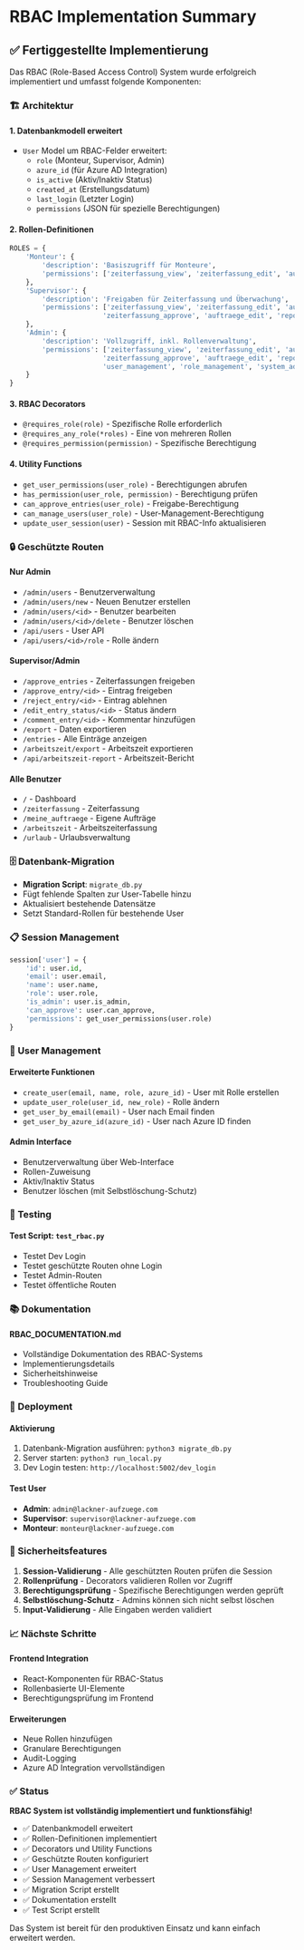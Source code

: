 # RBAC Implementation Summary

## ✅ Fertiggestellte Implementierung

Das RBAC (Role-Based Access Control) System wurde erfolgreich implementiert und umfasst folgende Komponenten:

### 🏗️ Architektur

#### 1. **Datenbankmodell erweitert**
- `User` Model um RBAC-Felder erweitert:
  - `role` (Monteur, Supervisor, Admin)
  - `azure_id` (für Azure AD Integration)
  - `is_active` (Aktiv/Inaktiv Status)
  - `created_at` (Erstellungsdatum)
  - `last_login` (Letzter Login)
  - `permissions` (JSON für spezielle Berechtigungen)

#### 2. **Rollen-Definitionen**
```python
ROLES = {
    'Monteur': {
        'description': 'Basiszugriff für Monteure',
        'permissions': ['zeiterfassung_view', 'zeiterfassung_edit', 'auftraege_view']
    },
    'Supervisor': {
        'description': 'Freigaben für Zeiterfassung und Überwachung',
        'permissions': ['zeiterfassung_view', 'zeiterfassung_edit', 'auftraege_view', 
                       'zeiterfassung_approve', 'auftraege_edit', 'reports_view']
    },
    'Admin': {
        'description': 'Vollzugriff, inkl. Rollenverwaltung',
        'permissions': ['zeiterfassung_view', 'zeiterfassung_edit', 'auftraege_view',
                       'zeiterfassung_approve', 'auftraege_edit', 'reports_view',
                       'user_management', 'role_management', 'system_admin']
    }
}
```

#### 3. **RBAC Decorators**
- `@requires_role(role)` - Spezifische Rolle erforderlich
- `@requires_any_role(*roles)` - Eine von mehreren Rollen
- `@requires_permission(permission)` - Spezifische Berechtigung

#### 4. **Utility Functions**
- `get_user_permissions(user_role)` - Berechtigungen abrufen
- `has_permission(user_role, permission)` - Berechtigung prüfen
- `can_approve_entries(user_role)` - Freigabe-Berechtigung
- `can_manage_users(user_role)` - User-Management-Berechtigung
- `update_user_session(user)` - Session mit RBAC-Info aktualisieren

### 🔒 Geschützte Routen

#### **Nur Admin**
- `/admin/users` - Benutzerverwaltung
- `/admin/users/new` - Neuen Benutzer erstellen
- `/admin/users/<id>` - Benutzer bearbeiten
- `/admin/users/<id>/delete` - Benutzer löschen
- `/api/users` - User API
- `/api/users/<id>/role` - Rolle ändern

#### **Supervisor/Admin**
- `/approve_entries` - Zeiterfassungen freigeben
- `/approve_entry/<id>` - Eintrag freigeben
- `/reject_entry/<id>` - Eintrag ablehnen
- `/edit_entry_status/<id>` - Status ändern
- `/comment_entry/<id>` - Kommentar hinzufügen
- `/export` - Daten exportieren
- `/entries` - Alle Einträge anzeigen
- `/arbeitszeit/export` - Arbeitszeit exportieren
- `/api/arbeitszeit-report` - Arbeitszeit-Bericht

#### **Alle Benutzer**
- `/` - Dashboard
- `/zeiterfassung` - Zeiterfassung
- `/meine_auftraege` - Eigene Aufträge
- `/arbeitszeit` - Arbeitszeiterfassung
- `/urlaub` - Urlaubsverwaltung

### 🗄️ Datenbank-Migration

- **Migration Script**: `migrate_db.py`
- Fügt fehlende Spalten zur User-Tabelle hinzu
- Aktualisiert bestehende Datensätze
- Setzt Standard-Rollen für bestehende User

### 📋 Session Management

```python
session['user'] = {
    'id': user.id,
    'email': user.email,
    'name': user.name,
    'role': user.role,
    'is_admin': user.is_admin,
    'can_approve': user.can_approve,
    'permissions': get_user_permissions(user.role)
}
```

### 🔧 User Management

#### **Erweiterte Funktionen**
- `create_user(email, name, role, azure_id)` - User mit Rolle erstellen
- `update_user_role(user_id, new_role)` - Rolle ändern
- `get_user_by_email(email)` - User nach Email finden
- `get_user_by_azure_id(azure_id)` - User nach Azure ID finden

#### **Admin Interface**
- Benutzerverwaltung über Web-Interface
- Rollen-Zuweisung
- Aktiv/Inaktiv Status
- Benutzer löschen (mit Selbstlöschung-Schutz)

### 🧪 Testing

#### **Test Script**: `test_rbac.py`
- Testet Dev Login
- Testet geschützte Routen ohne Login
- Testet Admin-Routen
- Testet öffentliche Routen

### 📚 Dokumentation

#### **RBAC_DOCUMENTATION.md**
- Vollständige Dokumentation des RBAC-Systems
- Implementierungsdetails
- Sicherheitshinweise
- Troubleshooting Guide

### 🚀 Deployment

#### **Aktivierung**
1. Datenbank-Migration ausführen: `python3 migrate_db.py`
2. Server starten: `python3 run_local.py`
3. Dev Login testen: `http://localhost:5002/dev_login`

#### **Test User**
- **Admin**: `admin@lackner-aufzuege.com`
- **Supervisor**: `supervisor@lackner-aufzuege.com`
- **Monteur**: `monteur@lackner-aufzuege.com`

### 🔐 Sicherheitsfeatures

1. **Session-Validierung** - Alle geschützten Routen prüfen die Session
2. **Rollenprüfung** - Decorators validieren Rollen vor Zugriff
3. **Berechtigungsprüfung** - Spezifische Berechtigungen werden geprüft
4. **Selbstlöschung-Schutz** - Admins können sich nicht selbst löschen
5. **Input-Validierung** - Alle Eingaben werden validiert

### 📈 Nächste Schritte

#### **Frontend Integration**
- React-Komponenten für RBAC-Status
- Rollenbasierte UI-Elemente
- Berechtigungsprüfung im Frontend

#### **Erweiterungen**
- Neue Rollen hinzufügen
- Granulare Berechtigungen
- Audit-Logging
- Azure AD Integration vervollständigen

### ✅ Status

**RBAC System ist vollständig implementiert und funktionsfähig!**

- ✅ Datenbankmodell erweitert
- ✅ Rollen-Definitionen implementiert
- ✅ Decorators und Utility Functions
- ✅ Geschützte Routen konfiguriert
- ✅ User Management erweitert
- ✅ Session Management verbessert
- ✅ Migration Script erstellt
- ✅ Dokumentation erstellt
- ✅ Test Script erstellt

Das System ist bereit für den produktiven Einsatz und kann einfach erweitert werden. 